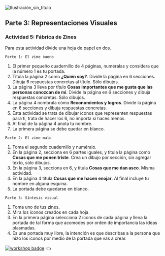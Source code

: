 ![Ilustración_sin_título](https://github.com/visualpartnership/formasdeilustrarunreflejo/assets/17634377/bb72e42b-4a21-426c-b14c-2a2316c916b8)

## Parte 3: Representaciones Visuales

### Actividad 5: Fábrica de Zines

Para esta actividad divide una hoja de papel en dos.

`Parte 1: El zine bueno`
1. El primer pequeño cuadernillo de 4 páginas, numéralas y considera que la número 1 es tu portada.
2. Titula la página 2 como **¿Quién soy?**. Divide la página en 6 secciones. Dibuja 6 respuestas concretas al título. Sólo dibujos.
3. La página 3 lleva por título **Cosas importantes que me gusta que las personas conozcan de mi**. Divide la página en 6 secciones y dibuja respuestas concretas. Sólo dibujos.
4. La página 4 nombrala cómo **Reconomientos y logros**. Divide la página en 6 secciones y dibuja respuestas concretas.
5. Esta actividad se trata de dibujar íconos que representen respuestas para ti, trata de hacer los 6, no importa si haces menos.
6. Al final de la página 4 anota tu nombre.
7. La primera página se debe quedar en blanco.

`Parte 2: El zine malo`
1. Toma el segundo cuadernillo y numéralo.
2. En la página 2, secciona en 6 partes iguales, y titula la página como **Cosas que me ponen triste**. Crea un dibujo por sección, sin agregar texto, sólo dibujos.
3. En la página 3, secciona en 6, y titula **Cosas que me dan asco**. Misma actividad.
4. En la página 4 titula **Cosas que me hacen enojar**. Al final incluye tu nombre en alguna esquina. 
5. La portada debe quedarse en blanco.

`Parte 3: Síntesis visual`
1. Toma uno de tus zines.
2. Mira los íconos creados en cada hoja.
3. En la primera página selecciona 2 íconos de cada página y llena la portada de tal forma que acomodes por orden de importancia las ideas plasmadas.
4. Es una portada muy libre, la intención es que describas a la persona que hizo los íconos por medio de la portada que vas a crear. 





[![workshop badge](https://img.shields.io/badge/🔗link-HOME-blue?style=for-the-badge)](README.md) 👈
